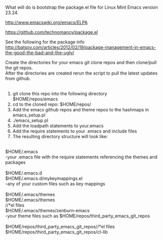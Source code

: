 What will do is bootstrap the package.el file for Linux Mint Emacs version 23.24.<br>

http://www.emacswiki.org/emacs/ELPA<br>

https://github.com/technomancy/package.el<br>

See the following for the package info<br>
http://batsov.com/articles/2012/02/19/package-management-in-emacs-the-good-the-bad-and-the-ugly/<br>

Create the directories for your emacs git clone repos and then clone/pull the git repos.<br>
After the directories are created rerun the script to pull the latest updates from github.<br>
<br>
1. git clone this repo into the following directory<br>
$HOME/repos/emacs
2. cd to the cloned repo: $HOME/repos/<br>
3. Add the emacs github repos and theme repos to the hashmaps in emacs_setup.pl<br>
4. ./emacs_setup.pl<br>
5. Add the loadpath statements to your.emacs<br>
6. Add the require statements to your .emacs and include files<br>
7. The resulting directory structure will look like:<br>
<br>
$HOME/.emacs<br>
-your .emacs file with the require statements referencing the themes and packages<br>
<br>
$HOME/.emacs.d<br>
$HOME/.emacs.d/mykeymappings.el<br>
-any of your custom files such as key mappings<br>
<br>
$HOME/.emacs/themes<br>
$HOME/.emacs/themes<br>/<git_repo_pkg_name>/*el files<br>
$HOME/.emacs/themes/zenburn-emacs<br>
-your theme files such as $HOME/repos/third_party_emacs_git_repos<br>
<br>
$HOME/repos/third_party_emacs_git_repos/<git_repo_pkg_name>/*el files<br>
$HOME/repos/third_party_emacs_git_repos/cl-lib<br>

     



